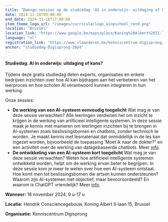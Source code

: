 ```yaml
---
title: "Dwengo-sessies op de studiedag 'AI in onderwijs: uitdaging of kans?'"
date: 2024-11-18T09:00:00
end_date: 2024-11-18T17:00:00
item_theme_logo_url: "/images/curricula/logo_aiopschool_rond.png"
location: "Brussel"
location_link: "https://www.google.be/maps/place/Koning%20Albert%20II-laan%2015,%201210%20%20Brussel"
language: "nl"
registration_link: "https://www.vlaanderen.be/kenniscentrum-digisprong/ai-in-onderwijs-uitdaging-of-kans/18-11-2024"
anchor: "studiedag-Digisprong-2024"
---
```

#### Studiedag. AI in onderwijs: uitdaging of kans?
Tijdens deze gratis studiedag delen experts, organisaties en enkele bedrijven inzichten over hoe AI kan bijdragen aan het verbeteren van het leerproces en 
hoe scholen AI verantwoord kunnen integreren in hun werking.<br>

Onze sessies:<br>
- **De werking van een AI-systeem eenvoudig toegelicht**
  Wat mag je van deze sessie verwachten? Alle leerlingen verdienen het om inzicht te krijgen in de werking van artificieel intelligente systemen. In deze sessie maak je kennis met manieren om leerlingen inzichten bij te brengen in AI-systemen zoals beslissingsbomen en chatbots, zonder technisch te worden. Je maakt kennis met lesmateriaal dat onmiddellijk in de
les kan ingezet worden, bijvoorbeeld de toepassing ‘Moet ik naar de dokter?” en een activiteit over de werking van datagebaseerde chatbots. Meer [info](https://dwengo.org/aiopschool/).
- **De ontwikkeling van een AI-systeem kort toegelicht**
  Wat mag je van deze sessie verwachten? Weten hoe artificieel intelligente systemen ontwikkeld worden, helpt om de werking ervan beter te begrijpen. In deze sessie kom je meer te weten over hoe een
AI-systeem ontstaat. Hoe komt men tot beslissingsbomen die artsen kunnen ondersteunen? Waarom zijn AI-systemen niet objectief, maar bevooroordeeld? En
waarom is ChatGPT vriendelijk? Meer [info](https://dwengo.org/aiopschool/).

**Wanneer:** 18 november 2024, 9 u-17 u

**Locatie:** Hendrik Consciencegebouw, Koning Albert II-laan 15, Brussel

**Organisatie:** Kenniscentrum Digisprong
